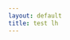 ```yaml
---
layout: default
title: test lh
---
```


<script src="http://localhost:8080/cookies-js/sc.js"></script>



<script type="text/plain" data-cookiefirst-category="necessary">  
 getScript("http://localhost:8080/cookies-js/necessary.js");
</script>
<script type="text/plain" data-cookiefirst-category="functional">
 getScript("http://localhost:8080/cookies-js/functional.js");
</script>
<script type="text/plain" data-cookiefirst-category="performance">
 getScript("http://localhost:8080/cookies-js/performance.js");
</script>
<script type="text/plain" data-cookiefirst-category="advertising">
 getScript("http://localhost:8080/cookies-js/advertising.js");
</script>
